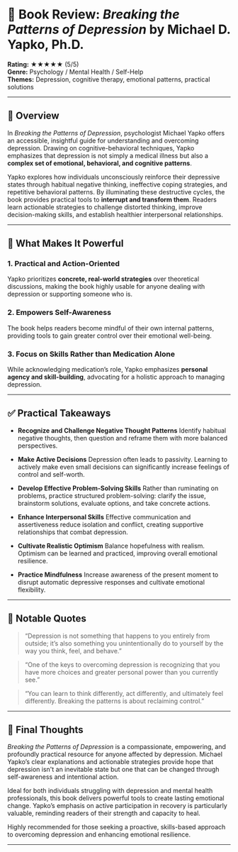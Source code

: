 # 📘 Book Review: *Breaking the Patterns of Depression* by Michael D. Yapko, Ph.D.

**Rating:** ★★★★★  (5/5)  
**Genre:** Psychology / Mental Health / Self-Help  
**Themes:** Depression, cognitive therapy, emotional patterns, practical solutions

---

## 📝 Overview

In *Breaking the Patterns of Depression*, psychologist Michael Yapko offers an accessible, insightful guide for understanding and overcoming depression. Drawing on cognitive-behavioral techniques, Yapko emphasizes that depression is not simply a medical illness but also a **complex set of emotional, behavioral, and cognitive patterns**.

Yapko explores how individuals unconsciously reinforce their depressive states through habitual negative thinking, ineffective coping strategies, and repetitive behavioral patterns. By illuminating these destructive cycles, the book provides practical tools to **interrupt and transform them**. Readers learn actionable strategies to challenge distorted thinking, improve decision-making skills, and establish healthier interpersonal relationships.

---

## 🌟 What Makes It Powerful

### 1. Practical and Action-Oriented
Yapko prioritizes **concrete, real-world strategies** over theoretical discussions, making the book highly usable for anyone dealing with depression or supporting someone who is.

### 2. Empowers Self-Awareness
The book helps readers become mindful of their own internal patterns, providing tools to gain greater control over their emotional well-being.

### 3. Focus on Skills Rather than Medication Alone
While acknowledging medication’s role, Yapko emphasizes **personal agency and skill-building**, advocating for a holistic approach to managing depression.

---

## ✅ Practical Takeaways

- **Recognize and Challenge Negative Thought Patterns**
  Identify habitual negative thoughts, then question and reframe them with more balanced perspectives.

- **Make Active Decisions**
  Depression often leads to passivity. Learning to actively make even small decisions can significantly increase feelings of control and self-worth.

- **Develop Effective Problem-Solving Skills**
  Rather than ruminating on problems, practice structured problem-solving: clarify the issue, brainstorm solutions, evaluate options, and take concrete actions.

- **Enhance Interpersonal Skills**
  Effective communication and assertiveness reduce isolation and conflict, creating supportive relationships that combat depression.

- **Cultivate Realistic Optimism**
  Balance hopefulness with realism. Optimism can be learned and practiced, improving overall emotional resilience.

- **Practice Mindfulness**
  Increase awareness of the present moment to disrupt automatic depressive responses and cultivate emotional flexibility.

---

## 💬 Notable Quotes

> “Depression is not something that happens to you entirely from outside; it’s also something you unintentionally do to yourself by the way you think, feel, and behave.”

> “One of the keys to overcoming depression is recognizing that you have more choices and greater personal power than you currently see.”

> “You can learn to think differently, act differently, and ultimately feel differently. Breaking the patterns is about reclaiming control.”

---

## 🧠 Final Thoughts

*Breaking the Patterns of Depression* is a compassionate, empowering, and profoundly practical resource for anyone affected by depression. Michael Yapko’s clear explanations and actionable strategies provide hope that depression isn't an inevitable state but one that can be changed through self-awareness and intentional action.

Ideal for both individuals struggling with depression and mental health professionals, this book delivers powerful tools to create lasting emotional change. Yapko’s emphasis on active participation in recovery is particularly valuable, reminding readers of their strength and capacity to heal.

Highly recommended for those seeking a proactive, skills-based approach to overcoming depression and enhancing emotional resilience.

---

